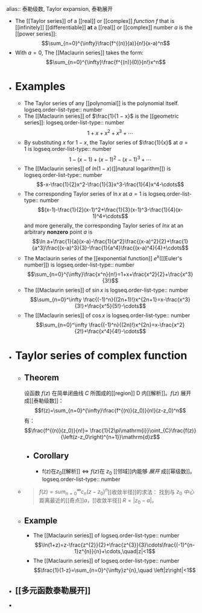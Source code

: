 alias:: 泰勒级数, Taylor expansion, 泰勒展开

- The [[Taylor series]] of a [[real]] or [[complex]] *function* $f$ that is [[infinitely]] [[differentiable]] **at** a [[real]] or [[complex]] number $a$ is the [[power series]]:
  $$\sum_{n=0}^{\infty}\frac{f^{(n)}(a)}{n!}(x-a)^n$$
- With $a=0$, The [[Maclaurin series]] takes the form:
  $$\sum_{n=0}^{\infty}\frac{f^{(n)}(0)}{n!}x^n$$
- # Examples
	- The Taylor series of any [[polynomial]] is the polynomial itself.
	  logseq.order-list-type:: number
	- The [[Maclaurin series]] of $\frac{1}{1 − x}$ is the [[geometric series]]:
	  logseq.order-list-type:: number
	  $$1+x+x^2+x^3+\cdots$$
	- By substituting $x$ for $1 − x$, the Taylor series of $\frac{1}{x}$ at $a = 1$ is
	  logseq.order-list-type:: number
	  $$1-(x-1)+(x-1)^2-(x-1)^3+\cdots$$
	- The [[Maclaurin series]] of $ln(1 − x)$([[natural logarithm]]) is
	  logseq.order-list-type:: number
	  $$-x-\frac{1}{2}x^2-\frac{1}{3}x^3-\frac{1}{4}x^4-\cdots$$
	- The corresponding Taylor series of $\ln x$ at $a=1$ is
	  logseq.order-list-type:: number
	  $$(x-1)-\frac{1}{2}(x-1)^2+\frac{1}{3}(x-1)^3-\frac{1}{4}(x-1)^4+\cdots$$
	  and more generally, the corresponding Taylor series of $ln x$ at an arbitrary **nonzero** point $a$ is
	  $$\ln a+\frac{1}{a}(x-a)-\frac{1}{a^2}\frac{(x-a)^2}{2}+\frac{1}{a^3}\frac{(x-a)^3}{3}-\frac{1}{a^4}\frac{(x-a)^4}{4}+\cdots$$
	- The Maclaurin series of the [[exponential function]] $e^x$([[Euler's number]]) is
	  logseq.order-list-type:: number
	  $$\sum_{n=0}^{\infty}\frac{x^n}{n!}=1+x+\frac{x^2}{2}+\frac{x^3}{3!}$$
	- The [[Maclaurin series]] of $\sin x$ is
	  logseq.order-list-type:: number
	  $$\sum_{n=0}^\infty \frac{(-1)^n}{(2n+1)!}x^{2n+1}=x-\frac{x^3}{3!}+\frac{x^5}{5!}-\cdots$$
	- The [[Maclaurin series]] of $\cos x$ is
	  logseq.order-list-type:: number
	  $$\sum_{n=0}^\infty \frac{(-1)^n}{(2n)!}x^{2n}=x-\frac{x^2}{2!}+\frac{x^4}{4!}-\cdots$$
- # Taylor series of complex function
	- ## Theorem
	  设函数 $f(z)$ 在简单闭曲线 $C$ 所围成的[[region]] $\text{D}$ 内[[解析]]。$f(z)$ 展开成[[泰勒级数]]：
	  $$f(z)=\sum_{n=0}^{\infty}\frac{f^{(n)}(z_0)}{n!}(z-z_0)^n$$
	  有：
	  $$\frac{f^{(n)}(z_0)}{n!}= \frac{1}{2\pi\mathrm{i}}\oint_{C}\frac{f(z)}{\left(z-z_0\right)^{n+1}}\mathrm{d}z$$
		- ## Corollary
			- f(z)在$z_0$[[解析]]$\Longleftrightarrow f(z)$在 $z_0$ [[邻域]]内能够 *展开* 成[[幂级数]]。
			  logseq.order-list-type:: number
	- > $f(z)=sum_{n=0}^{\infty}c_n(z-z_0)^n$[[收敛半径]]的求法：
	  找到与 $z_0$ *中心* 距离最近的[[奇点]]$a$，[[收敛半径]] $R=\left|z_0-a\right|$。
	- ## Example
		- The [[Maclaurin series]] of
		  logseq.order-list-type:: number
		  $$\ln(1+z)=z-\frac{z^{2}}{2}+\frac{z^{3}}{3}\cdots\frac{(-1)^{n-1}z^{n}}{n}+\cdots,\quad|z|<1$$
		- The [[Maclaurin series]] of
		  logseq.order-list-type:: number
		  $$\frac{1}{1-z}=\sum_{n=0}^{\infty}z^{n},\quad \left|z\right|<1$$
- ## [[多元函数泰勒展开]]
-